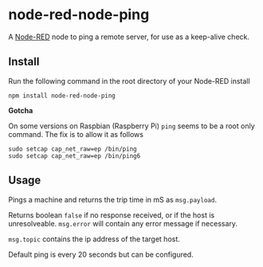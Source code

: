 node-red-node-ping
==================

A <a href="http://nodered.org" target="_new">Node-RED</a> node to ping a
remote server, for use as a keep-alive check.

Install
-------

Run the following command in the root directory of your Node-RED install

    npm install node-red-node-ping

**Gotcha**

On some versions on Raspbian (Raspberry Pi) `ping` seems to be a root only command.
The fix is to allow it as follows

    sudo setcap cap_net_raw=ep /bin/ping
    sudo setcap cap_net_raw=ep /bin/ping6

Usage
-----

Pings a machine and returns the trip time in mS as `msg.payload`.

Returns boolean `false` if no response received, or if the host is unresolveable.
`msg.error` will contain any error message if necessary.

`msg.topic` contains the ip address of the target host.

Default ping is every 20 seconds but can be configured.
